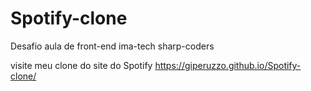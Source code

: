# Spotify-clone
Desafio aula de front-end ima-tech  sharp-coders

visite meu clone do site do Spotify  https://giperuzzo.github.io/Spotify-clone/
